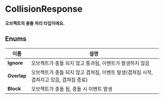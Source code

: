 # **CollisionResponse**

 **오브젝트의 충돌 처리 타입이에요.** 
## **Enums**

 **이름** | **설명** |
 --- | --- |
**Ignore** |오브젝트가 충돌 되지 않고 통과됨, 이벤트가 발생하지 않음 |
**Overlap** |오브젝트가 충돌 되지 않고 겹쳐짐, 이벤트 발생(겹쳐짐 시작, 겹쳐지고 있음, 겹쳐짐 종료) |
**Block** |오브젝트가 충돌 됨, 충돌 시 이벤트 발생 |
